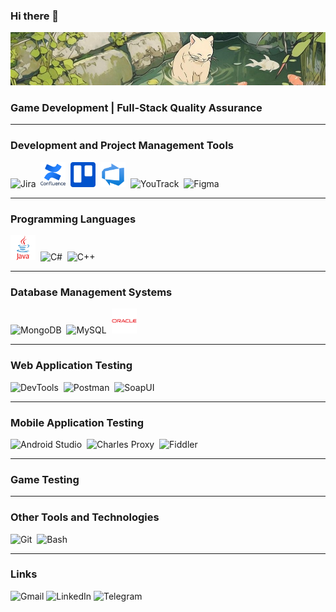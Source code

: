 ### Hi there 👋

[![Header](https://github.com/raccoonji/raccoonji/blob/main/Assets/header.jpg)](https://www.youtube.com/watch?v=dQw4w9WgXcQ)

### Game Development | Full-Stack Quality Assurance 

---

### Development and Project Management Tools
<div id="badges">
	<img src="https://cdn.jsdelivr.net/gh/devicons/devicon/icons/jira/jira-original.svg" title="Jira" alt="Jira" width="40" height="40"/>&nbsp
	<img src="https://github.com/devicons/devicon/blob/v2.16.0/icons/confluence/confluence-original-wordmark.svg" title="Confluence" alt="Confluence" width="40" height="40"/>&nbsp
	<img src="https://github.com/devicons/devicon/blob/v2.16.0/icons/trello/trello-plain.svg" title="Trello" alt="Trello" width="40" height="40"/>&nbsp
	<img src="https://github.com/devicons/devicon/blob/v2.16.0/icons/azuredevops/azuredevops-original.svg" title="Azure DevOps" alt="Azure DevOps" width="40" height="40"/>&nbsp
	<img src="https://upload.wikimedia.org/wikipedia/commons/thumb/8/8d/YouTrack_Icon.svg/1024px-YouTrack_Icon.svg.png?20200803082248" title="YouTrack" alt="YouTrack" width="40" height="40"/>&nbsp
	<img src="https://cdn.jsdelivr.net/gh/devicons/devicon/icons/figma/figma-original.svg" title="Figma" alt="Figma" width="40" height="40"/>&nbsp
</div>

---

### Programming Languages
<div>
	<img src="https://github.com/devicons/devicon/blob/v2.16.0/icons/java/java-original-wordmark.svg" title="Java" alt="Java" width="40" height="40"/>&nbsp
	<img src="https://www.hiclipart.com/free-transparent-background-png-clipart-doygq" title="C#" alt="C#" width="40" height="40"/>&nbsp
	<img src="https://www.hiclipart.com/free-transparent-background-png-clipart-moonw" title="C++" alt="C++" width="40" height="40"/>&nbsp
</div>

---

### Database Management Systems 
<div>
	<img src="https://cdn.jsdelivr.net/gh/devicons/devicon/icons/mongodb/mongodb-original.svg" title="MongoDB" alt="MongoDB" width="40" height="40"/>&nbsp
	<img src="https://cdn.jsdelivr.net/gh/devicons/devicon/icons/mysql/mysql-original.svg" title="MySQL" alt="MySQL" width="40" height="40"/>&nbsp
	<img src="https://github.com/devicons/devicon/blob/v2.16.0/icons/oracle/oracle-original.svg" title="Oracle Database" alt="Oracle Database" width="40" height="40"/>&nbsp
</div>

---

### Web Application Testing
<div>
	<img src="https://d33wubrfki0l68.cloudfront.net/38b5c953a4667366685d55db55d057c86db1fc54/a0fdc/static/acae6b24d940347661ca901ea07f47c1/chrome-dev-logo-icon.png" title="DevTools" alt="DevTools" width="40" height="40"/>&nbsp
	<img src="https://seeklogo.com/images/P/postman-logo-0087CA0D15-seeklogo.com.png" title="Postman" alt="Postman" width="40" height="40"/>&nbsp
	<img src="https://static0.smartbear.co/smartbearbrand/media/images/home/soapui-icon.svg" title="SoapUI" alt="SoapUI" width="40" height="40"/>&nbsp
</div>

---

### Mobile Application Testing
<div> 
	<img src="https://cdn.jsdelivr.net/gh/devicons/devicon/icons/androidstudio/androidstudio-original.svg" title="Android Studio" alt="Android Studio" width="40" height="40"/>&nbsp
	<img src="https://cdn.icon-icons.com/icons2/3053/PNG/512/charles_proxy_macos_bigsur_icon_190302.png" title="Charles Proxy" alt="Charles Proxy" width="40" height="40"/>&nbsp
	<img src="https://www.megaleechers.com/storage/Fiddler-Everywhere-Icon.png" title="Fiddler" alt="Fiddler" width="40" height="40"/>&nbsp
</div>

---
### Game Testing 
<div></div>

---

### Other Tools and Technologies
<div>
	<img src="https://cdn.jsdelivr.net/gh/devicons/devicon/icons/git/git-original.svg" title="Git" alt="Git" width="40" height="40"/>&nbsp
	<img src="https://upload.wikimedia.org/wikipedia/commons/thumb/4/4b/Bash_Logo_Colored.svg/1024px-Bash_Logo_Colored.svg.png?20180723054350" title="Bash" alt="Bash" width="40" height="40"/>&nbsp
</div>

---

### Links
 <div>
    <!--<a href="mailto:sttelmakh@gmail.com" target="_blank"> -->
      <img src="https://upload.wikimedia.org/wikipedia/commons/7/7e/Gmail_icon_%282020%29.svg" width="40" height="40" alt="Gmail" />
    </a>
	<!-- <a href="https://www.linkedin.com/" target="_blank"> -->
      <img src="https://cdn-icons-png.flaticon.com/512/2504/2504799.png" width="40" height="40" alt="LinkedIn" />
    </a>
    <!--<a href="https://t.me/" target="_blank"> -->
      <img src="https://cdn-icons-png.flaticon.com/512/2111/2111646.png" width="40" height="40" alt="Telegram" />
    </a>
	
  </div>